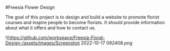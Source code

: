 #Freesia Flower Design 

The goal of this project is to design and build a website to promote florist courses and inspire people to become florists.
It should provide information about what it offers and how to contact us. 

!(https://github.com/workspace/Freesia-Floral-Design-/assets/images/Screenshot 2022-10-17 092408.png
